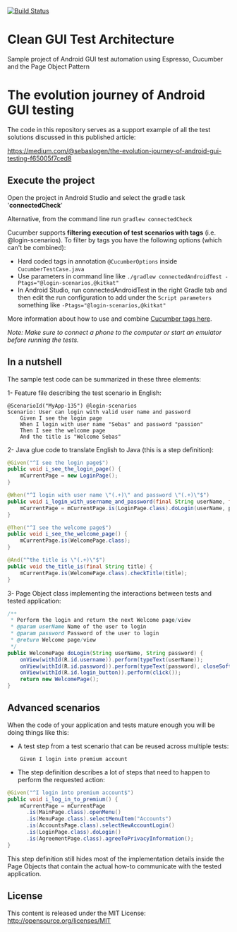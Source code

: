 [![Build Status](https://travis-ci.org/sebaslogen/CleanGUITestArchitecture.svg?branch=master)](https://travis-ci.org/sebaslogen/CleanGUITestArchitecture)

# Clean GUI Test Architecture
Sample project of Android GUI test automation using Espresso, Cucumber and the Page Object Pattern

The evolution journey of Android GUI testing
============
The code in this repository serves as a support example of all the test solutions discussed in this published article:

https://medium.com/@sebaslogen/the-evolution-journey-of-android-gui-testing-f65005f7ced8

Execute the project
-------
Open the project in Android Studio and select the gradle task '**connectedCheck**'

Alternative, from the command line run ```gradlew connectedCheck```

Cucumber supports **filtering execution of test scenarios with tags** (i.e. @login-scenarios). To filter by tags you have the following options (which can't be combined):
- Hard coded tags in annotation ```@CucumberOptions``` inside ```CucumberTestCase.java```
- Use parameters in command line like ```./gradlew connectedAndroidTest -Ptags="@login-scenarios,@kitkat"```
- In Android Studio, run connectedAndroidTest in the right Gradle tab and then edit the run configuration to add under the `Script parameters` something like `-Ptags="@login-scenarios,@kitkat"`

More information about how to use and combine [Cucumber tags here](https://github.com/cucumber/cucumber/wiki/Tags).

_Note: Make sure to connect a phone to the computer or start an emulator before running the tests._

In a nutshell
-------
The sample test code can be summarized in these three elements:

1- Feature file describing the test scenario in English:
```gherkin
@ScenarioId("MyApp-135") @login-scenarios
Scenario: User can login with valid user name and password
    Given I see the login page
    When I login with user name "Sebas" and password "passion"
    Then I see the welcome page
    And the title is "Welcome Sebas"
```

2- Java glue code to translate English to Java (this is a step definition):
```java
@Given("^I see the login page$")
public void i_see_the_login_page() {
    mCurrentPage = new LoginPage();
}

@When("^I login with user name \"(.+)\" and password \"(.+)\"$")
public void i_login_with_username_and_password(final String userName, final String password) {
    mCurrentPage = mCurrentPage.is(LoginPage.class).doLogin(userName, password);
}

@Then("^I see the welcome page$")
public void i_see_the_welcome_page() {
    mCurrentPage.is(WelcomePage.class);
}

@And("^the title is \"(.+)\"$")
public void the_title_is(final String title) {
    mCurrentPage.is(WelcomePage.class).checkTitle(title);
}
```

3- Page Object class implementing the interactions between tests and tested application:
```java
/**
 * Perform the login and return the next Welcome page/view
 * @param userName Name of the user to login
 * @param password Password of the user to login
 * @return Welcome page/view
 */
public WelcomePage doLogin(String userName, String password) {
    onView(withId(R.id.username)).perform(typeText(userName));
    onView(withId(R.id.password)).perform(typeText(password), closeSoftKeyboard());
    onView(withId(R.id.login_button)).perform(click());
    return new WelcomePage();
}
```

Advanced scenarios
-------
When the code of your application and tests mature enough you will be doing things like this:
- A test step from a test scenario that can be reused across multiple tests:
```gherkin
    Given I login into premium account
```
- The step definition describes a lot of steps that need to happen to perform the requested action:
```java
@Given("^I login into premium account$")
public void i_log_in_to_premium() {
    mCurrentPage = mCurrentPage
      .is(MainPage.class).openMenu()
      .is(MenuPage.class).selectMenuItem("Accounts")
      .is(AccountsPage.class).selectNewAccountLogin()
      .is(LoginPage.class).doLogin()
      .is(AgreementPage.class).agreeToPrivacyInformation();
}
```
This step definition still hides most of the implementation details inside the Page Objects that contain the actual how-to communicate with the tested application.

License
-------
This content is released under the MIT License: http://opensource.org/licenses/MIT
